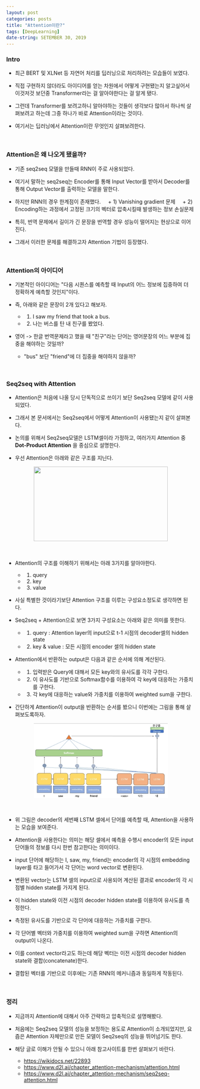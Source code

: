 ```yaml
---
layout: post
categories: posts
title: "Attention이란?"
tags: [DeepLearning]
date-string: SETEMBER 30, 2019
---
```


### Intro

 - 최근 BERT 및 XLNet 등 자연어 처리를 딥러닝으로 처리하려는 모습들이 보였다.
 
 - 직접 구현하지 않더라도 아이디어를 얻는 차원에서 어떻게 구현됐는지 알고싶어서 이것저것 보던중 Transformer라는 걸 알아야한다는 걸 알게 됐다.
 
 - 그런데 Transformer를 보려고하니 알아야하는 것들이 생각보다 많아서 하나씩 살펴보려고 하는데 그중 하나가 바로 Attention이라는 것이다.
 
 - 여기서는 딥러닝에서 Attention이란 무엇인지 살펴보려한다.

<br>

### Attention은 왜 나오게 됐을까?

 - 기존 seq2seq 모델을 만들때 RNN이 주로 사용되었다.
 
 - 여기서 말하는 seq2seq는 Encoder를 통해 Input Vector를 받아서 Decoder를 통해 Output Vector를 출력하는 모델을 말한다.
 
 - 하지만 RNN의 경우 한계점이 존재했다.
     + 1) Vanishing gradient 문제
     + 2) Encoding하는 과정에서 고정된 크기의 벡터로 압축시킬때 발생하는 정보 손실문제
     
 - 특히, 번역 문제에서 길이가 긴 문장을 번역할 경우 성능이 떨어지는 현상으로 이어진다.
 - 그래서 이러한 문제를 해결하고자 Attention 기법이 등장했다.
 
<br>

### Attention의 아이디어

 - 기본적인 아이디어는 "다음 시퀀스를 예측할 때 Input의 어느 정보에 집중하여 더 정확하게 예측할 것인지"이다.
 
 - 즉, 아래와 같은 문장이 2개 있다고 해보자.
     + 1) I saw my friend that took a bus.
     + 2) 나는 버스를 탄 내 친구를 봤었다.
     
 - 영어 -> 한글 번역문제라고 했을 때 "친구"라는 단어는 영어문장의 어느 부분에 집중을 해야하는 것일까?
     + "bus" 보단 "friend"에 더 집중을 해야하지 않을까?

<br>

### Seq2seq with Attention

 - Attention은 처음에 나올 당시 단독적으로 쓰이기 보단 Seq2seq 모델에 같이 사용되었다.
 - 그래서 본 문서에서는 Seq2seq에서 어떻게 Attention이 사용됐는지 같이 살펴본다.
 - 논의를 위해서 Seq2seq모델은 LSTM셀이라 가정하고, 여러가지 Attention 중 __Dot-Product Attention__ 을 중심으로 설명한다.
 
 - 우선 Attention은 아래와 같은 구조를 지닌다.

<p align="center">
  <img width="360" height="200" src="https://www.d2l.ai/_images/attention.svg">
</p>

<br>

 - Attention의 구조를 이해하기 위해서는 아래 3가지를 알아야한다.
     + 1) query
     + 2) key
     + 3) value

 - 사실 특별한 것이라기보단 Attention 구조를 이루는 구성요소정도로 생각하면 된다.
 
 - Seq2seq + Attention으로 보면 3가지 구성요소는 아래와 같은 의미를 뜻한다.
     + 1) query : Attention layer의 input으로 t-1 시점의 decoder셀의 hidden state
     + 2) key & value : 모든 시점의 encoder 셀의 hidden state

 - Attention에서 반환하는 output은 다음과 같은 순서에 의해 계산된다.
     + 1) 입력받은 Query에 대해서 모든 key와의 유사도를 각각 구한다.
     + 2) 이 유사도를 기반으로 Softmax함수를 이용하여 각 key에 대응하는 가중치를 구한다.
     + 3) 각 key에 대응하는 value와 가중치를 이용하여 weighted sum을 구한다.
     
 - 간단하게 Attention이 output을 반환하는 순서를 봤으니 이번에는 그림을 통해 살펴보도록하자.
 
<p align="center">
  <img width="360" height="200" src="https://github.com/ByungSunBae/ByungSunBae.github.io/blob/master/images/2019-10-03/Seq2seq_attention_model.jpg">
</p>

<br>

 - 위 그림은 decoder의 세번째 LSTM 셀에서 단어를 예측할 때, Attention을 사용하는 모습을 보여준다.
 
 - Attention을 사용한다는 의미는 해당 셀에서 예측을 수행시 encoder의 모든 input 단어들의 정보를 다시 한번 참고한다는 의미이다.
 
 - input 단어에 해당하는 I, saw, my, friend는 encoder의 각 시점의 embedding layer를 타고 들어가서 각 단어는 word vector로 변환된다.
 
 - 변환된 vector는 LSTM 셀의 input으로 사용되어 계산된 결과로 encoder의 각 시점별 hidden state를 가지게 된다.
 
 - 이 hidden state와 이전 시점의 decoder hidden state를 이용하여 유사도를 측정한다.
 
 - 측정된 유사도를 기반으로 각 단어에 대응하는 가중치를 구한다.
 
 - 각 단어별 벡터와 가중치를 이용하여 weighted sum을 구하면 Attention의 output이 나온다.
 
 - 이를 context vector라고도 하는데 해당 벡터는 이전 시점의 decoder hidden state와 결합(concatenate)한다.
 
 - 결합된 벡터를 기반으로 이후에는 기존 RNN의 메커니즘과 동일하게 작동된다.

<br>

### 정리
 - 지금까지 Attention에 대해서 아주 간략하고 압축적으로 설명해봤다.
 
 - 처음에는 Seq2seq 모델의 성능을 보정하는 용도로 Attention이 소개되었지만, 요즘은 Attention 자체만으로 만든 모델이 Seq2seq의 성능을 뛰어넘기도 한다.
 
 - 해당 글로 이해가 안될 수 있으니 아래 참고사이트를 한번 살펴보기 바란다.
     + https://wikidocs.net/22893
     + https://www.d2l.ai/chapter_attention-mechanism/attention.html
     + https://www.d2l.ai/chapter_attention-mechanism/seq2seq-attention.html

